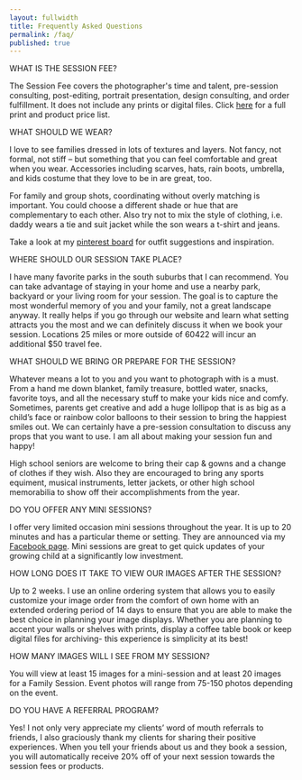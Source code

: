 ```yaml
---
layout: fullwidth
title: Frequently Asked Questions
permalink: /faq/
published: true
---
```


WHAT IS THE SESSION FEE?

The Session Fee covers the photographer's time and talent, pre-session consulting, post-editing, portrait presentation, design consulting, and order fulfillment. It does not include any prints or digital files. Click [here](http://candidgiggles.github.io/pricing-information/) for a full print and product price list.

WHAT SHOULD WE WEAR?

I love to see families dressed in lots of textures and layers. Not fancy, not formal, not stiff – but something that you can feel comfortable and great when you wear. Accessories including scarves, hats, rain boots, umbrella, and kids costume that they love to be in are great, too.

For family and group shots, coordinating without overly matching is important. You could choose a different shade or hue that are complementary to each other. Also try not to mix the style of clothing, i.e. daddy wears a tie and suit jacket while the son wears a t-shirt and jeans.

Take a look at my [pinterest board](https://www.pinterest.com/kmitchell825/clothing-inspiration-for-photo-sessions/) for outfit suggestions and inspiration. 

WHERE SHOULD OUR SESSION TAKE PLACE? 

I have many favorite parks in the south suburbs that I can recommend. You can take advantage of staying in your home and use a nearby park, backyard or your living room for your session. The goal is to capture the most wonderful memory of you and your family, not a great landscape anyway. It really helps if you go through our website and learn what setting attracts you the most and we can definitely discuss it when we book your session. Locations 25 miles or more outside of 60422 will incur an additional $50 travel fee.

WHAT SHOULD WE BRING OR PREPARE FOR THE SESSION?

Whatever means a lot to you and you want to photograph with is a must. From a hand me down blanket, family treasure, bottled water, snacks, favorite toys, and all the necessary stuff to make your kids nice and comfy. Sometimes, parents get creative and add a huge lollipop that is as big as a child’s face or rainbow color balloons to their session to bring the happiest smiles out. We can certainly have a pre-session consultation to discuss any props that you want to use. I am all about making your session fun and happy!

High school seniors are welcome to bring their cap & gowns and a change of clothes if they wish. Also they are encouraged to bring any sports equiment, musical instruments, letter jackets, or other high school memorabilia to show off their accomplishments from the year. 

DO YOU OFFER ANY MINI SESSIONS?

I offer very limited occasion mini sessions throughout the year. It is up to 20 minutes and has a particular theme or setting. They are announced via my [Facebook page](https://www.facebook.com/CandidGiggles). Mini sessions are great to get quick updates of your growing child at a significantly low investment.

HOW LONG DOES IT TAKE TO VIEW OUR IMAGES AFTER THE SESSION?

Up to 2 weeks. I use an online ordering system that allows you to easily customize your image order from the comfort of own home with an extended ordering period of 14 days to ensure that you are able to make the best choice in planning your image displays. Whether you are planning to accent your walls or shelves with prints, display a coffee table book or keep digital files for archiving- this experience is simplicity at its best!
 
HOW MANY IMAGES WILL I SEE FROM MY SESSION?

You will view at least 15 images for a mini-session and at least 20 images for a Family Session. Event photos will range from 75-150 photos depending on the event.

DO YOU HAVE A  REFERRAL PROGRAM?

Yes! I not only very appreciate my clients’ word of mouth referrals to friends, I also graciously thank my clients for sharing their positive experiences. When you tell your friends about us and they book a session, you will automatically receive 20% off of your next session towards the session fees or products.
